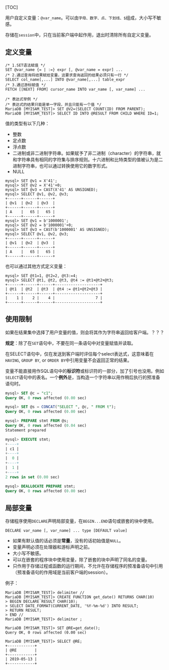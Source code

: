 [TOC]

用户自定义变量：`@var_name`。可以由`字母、数字、点、下划线、$`组成，大小写不敏感。

存储在`session`中，只在当前客户端中起作用，退出时清除所有自定义变量。

## 定义变量

```mysql
/* 1.SET语法赋值 */
SET @var_name {= | :=} expr [, @var_name = expr] ...
/* 2.通过查询将结果赋给变量，这要求查询返回的结果必须只有一行 */
SELECT col_name[,...] INTO @var_name[,...] table_expr
/* 3.通过游标赋值 */
FETCH [[NEXT] FROM] cursor_name INTO var_name [, var_name] ...

/* 表达式举例 */
/* 表达式的结果只能是单一字段，并且只能有一个值 */
MariaDB [MYISAM_TEST]> SET @V2=(SELECT COUNT(ID) FROM PARENT);
MariaDB [MYISAM_TEST]> SELECT ID INTO @RESULT FROM CHILD WHERE ID=1;
```

值的类型有以下几种：

- 整数
- 定点数
- 浮点数
- 二进制或非二进制字符串。如果赋予了非二进制（character）的字符串，就和字符串具有相同的字符集与排序规则。十六进制和比特类型的值被认为是二进制字符串，也可以通过转换使用它的数字形式。
- NULL 

```mysql
mysql> SET @v1 = X'41';
mysql> SET @v2 = X'41'+0;
mysql> SET @v3 = CAST(X'41' AS UNSIGNED);
mysql> SELECT @v1, @v2, @v3;
+------+------+------+
| @v1  | @v2  | @v3  |
+------+------+------+
| A    |   65 |   65 |
+------+------+------+
mysql> SET @v1 = b'1000001';
mysql> SET @v2 = b'1000001'+0;
mysql> SET @v3 = CAST(b'1000001' AS UNSIGNED);
mysql> SELECT @v1, @v2, @v3;
+------+------+------+
| @v1  | @v2  | @v3  |
+------+------+------+
| A    |   65 |   65 |
+------+------+------+
```

也可以通过其他方式定义变量：

```mysql
mysql> SET @t1=1, @t2=2, @t3:=4;
mysql> SELECT @t1, @t2, @t3, @t4 := @t1+@t2+@t3;
+------+------+------+--------------------+
| @t1  | @t2  | @t3  | @t4 := @t1+@t2+@t3 |
+------+------+------+--------------------+
|    1 |    2 |    4 |                  7 |
+------+------+------+--------------------+
```

## 使用限制

如果在结果集中选择了用户变量的值，则会将其作为字符串返回给客户端。？？？

**规定**：除了在`SET`语句中，不要在同一条语句中对变量赋值并读取。

在SELECT语句中，仅在发送到客户端时评估每个select表达式，这意味着在`HAVING`, `GROUP BY`, or `ORDER BY`中引用变量不会返回正常的结果。

变量不能直接用作SQL语句中的**标识符**或标识符的一部分，加了引号也没用。例如`SELECT`语句中的表名。一个**例外**是，当构造一个字符串以用作稍后执行的预准备语句时。

```sql
mysql> SET @c = "c1";
Query OK, 0 rows affected (0.00 sec)

mysql> SET @s = CONCAT("SELECT ", @c, " FROM t");
Query OK, 0 rows affected (0.00 sec)

mysql> PREPARE stmt FROM @s;
Query OK, 0 rows affected (0.04 sec)
Statement prepared

mysql> EXECUTE stmt;
+----+
| c1 |
+----+
|  0 |
+----+
|  1 |
+----+
2 rows in set (0.00 sec)

mysql> DEALLOCATE PREPARE stmt;
Query OK, 0 rows affected (0.00 sec)
```

## 局部变量

存储程序使用`DECLARE`声明局部变量，在`BEGIN...END`语句或嵌套的块中使用。

```mysql
DECLARE var_name [, var_name] ... type [DEFAULT value]
```

- 如果有默认值的话必须是**常量**，没有的话初始值是`NULL`。
- 变量声明必须在处理器和游标声明之前。
- 大小写不敏感。
- 可以在嵌套的程序块中使用变量，除了嵌套的块中声明了同名的变量。
- 只作用于存储过程或函数的运行期间，不允许在存储程序的预准备语句中引用（预准备语句的作用域是当前客户端的session）。

例子：

```mysql
MariaDB [MYISAM_TEST]> delimiter //
MariaDB [MYISAM_TEST]> CREATE FUNCTION get_date() RETURNS CHAR(10) 
> BEGIN DECLARE RESULT CHAR(10);
> SELECT DATE_FORMAT(CURRENT_DATE, '%Y-%m-%d') INTO RESULT;
> RETURN RESULT;
> END //
MariaDB [MYISAM_TEST]> delimiter ;

MariaDB [MYISAM_TEST]> SET @RE=get_date();
Query OK, 0 rows affected (0.00 sec)

MariaDB [MYISAM_TEST]> SELECT @RE;
+------------+
| @RE        |
+------------+
| 2019-05-13 |
+------------+
```

